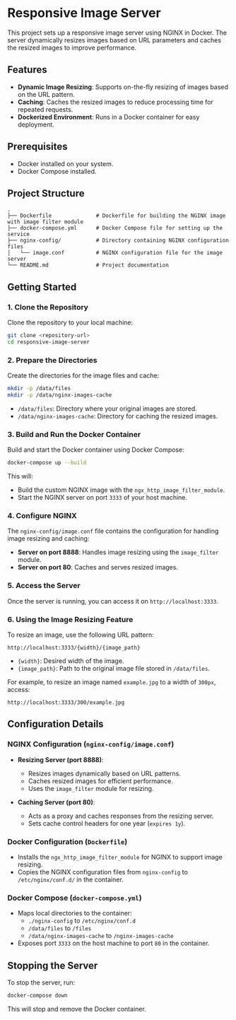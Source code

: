 # Responsive Image Server

This project sets up a responsive image server using NGINX in Docker. The server dynamically resizes images based on URL parameters and caches the resized images to improve performance. 

## Features

- **Dynamic Image Resizing**: Supports on-the-fly resizing of images based on the URL pattern.
- **Caching**: Caches the resized images to reduce processing time for repeated requests.
- **Dockerized Environment**: Runs in a Docker container for easy deployment.

## Prerequisites

- Docker installed on your system.
- Docker Compose installed.

## Project Structure

```
.
├── Dockerfile              # Dockerfile for building the NGINX image with image filter module
├── docker-compose.yml      # Docker Compose file for setting up the service
├── nginx-config/           # Directory containing NGINX configuration files
│   └── image.conf          # NGINX configuration file for the image server
└── README.md               # Project documentation
```

## Getting Started

### 1. Clone the Repository

Clone the repository to your local machine:

```sh
git clone <repository-url>
cd responsive-image-server
```

### 2. Prepare the Directories

Create the directories for the image files and cache:

```sh
mkdir -p /data/files
mkdir -p /data/nginx-images-cache
```

- `/data/files`: Directory where your original images are stored.
- `/data/nginx-images-cache`: Directory for caching the resized images.

### 3. Build and Run the Docker Container

Build and start the Docker container using Docker Compose:

```sh
docker-compose up --build
```

This will:

- Build the custom NGINX image with the `ngx_http_image_filter_module`.
- Start the NGINX server on port `3333` of your host machine.

### 4. Configure NGINX

The `nginx-config/image.conf` file contains the configuration for handling image resizing and caching:

- **Server on port 8888**: Handles image resizing using the `image_filter` module.
- **Server on port 80**: Caches and serves resized images.

### 5. Access the Server

Once the server is running, you can access it on `http://localhost:3333`.

### 6. Using the Image Resizing Feature

To resize an image, use the following URL pattern:

```
http://localhost:3333/{width}/{image_path}
```

- `{width}`: Desired width of the image.
- `{image_path}`: Path to the original image file stored in `/data/files`.

For example, to resize an image named `example.jpg` to a width of `300px`, access:

```
http://localhost:3333/300/example.jpg
```

## Configuration Details

### NGINX Configuration (`nginx-config/image.conf`)

- **Resizing Server (port 8888)**:
    - Resizes images dynamically based on URL patterns.
    - Caches resized images for efficient performance.
    - Uses the `image_filter` module for resizing.

- **Caching Server (port 80)**:
    - Acts as a proxy and caches responses from the resizing server.
    - Sets cache control headers for one year (`expires 1y`).

### Docker Configuration (`Dockerfile`)

- Installs the `ngx_http_image_filter_module` for NGINX to support image resizing.
- Copies the NGINX configuration files from `nginx-config` to `/etc/nginx/conf.d/` in the container.

### Docker Compose (`docker-compose.yml`)

- Maps local directories to the container:
    - `./nginx-config` to `/etc/nginx/conf.d`
    - `/data/files` to `/files`
    - `/data/nginx-images-cache` to `/nginx-images-cache`
- Exposes port `3333` on the host machine to port `80` in the container.

## Stopping the Server

To stop the server, run:

```sh
docker-compose down
```

This will stop and remove the Docker container.
